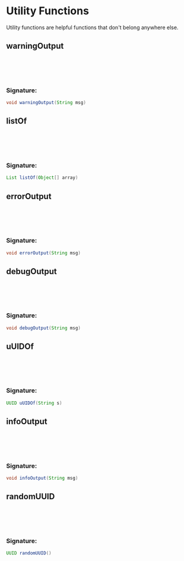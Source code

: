 # Utility Functions
 Utility functions are helpful functions that don't belong anywhere else.

## warningOutput

<h3 style="padding-top: 4.6rem"> Signature: </h3>

```groovy
void warningOutput(String msg)
```

## listOf

<h3 style="padding-top: 4.6rem"> Signature: </h3>

```groovy
List listOf(Object[] array)
```

## errorOutput

<h3 style="padding-top: 4.6rem"> Signature: </h3>

```groovy
void errorOutput(String msg)
```

## debugOutput

<h3 style="padding-top: 4.6rem"> Signature: </h3>

```groovy
void debugOutput(String msg)
```

## uUIDOf

<h3 style="padding-top: 4.6rem"> Signature: </h3>

```groovy
UUID uUIDOf(String s)
```

## infoOutput

<h3 style="padding-top: 4.6rem"> Signature: </h3>

```groovy
void infoOutput(String msg)
```

## randomUUID

<h3 style="padding-top: 4.6rem"> Signature: </h3>

```groovy
UUID randomUUID()
```

